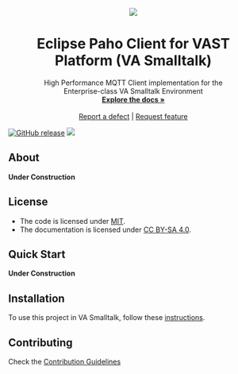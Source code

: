 <p align="center"><img src="assets/logos/128x128.png">
 <h1 align="center">Eclipse Paho Client for VAST Platform (VA Smalltalk)</h1>
  <p align="center">
    High Performance MQTT Client implementation for the <br>
    Enterprise-class VA Smalltalk Environment
    <br>
    <a href="docs/"><strong>Explore the docs »</strong></a>
    <br>
    <br>
    <a href="https://github.com/vasmalltalk/paho-mqtt-vast/issues/new?labels=Type%3A+Defect">Report a defect</a>
    |
    <a href="https://github.com/vasmalltalk/paho-mqtt-vast/issues/new?labels=Type%3A+Feature">Request feature</a>
  </p>
</p>

[![GitHub release](https://img.shields.io/github/release/vasmalltalk/paho-mqtt-vast.svg)](https://github.com/vasmalltalk/paho-mqtt-vast/releases/latest)
[![](https://img.shields.io/badge/license-MIT-ff69b4.svg)](https://opensource.org/licenses/MIT)

## About

**Under Construction**

## License
- The code is licensed under [MIT](LICENSE).
- The documentation is licensed under [CC BY-SA 4.0](http://creativecommons.org/licenses/by-sa/4.0/).

## Quick Start

**Under Construction**

## Installation

To use this project in VA Smalltalk, follow these [instructions](docs/Installation.md).

## Contributing

Check the [Contribution Guidelines](CONTRIBUTING.md)
